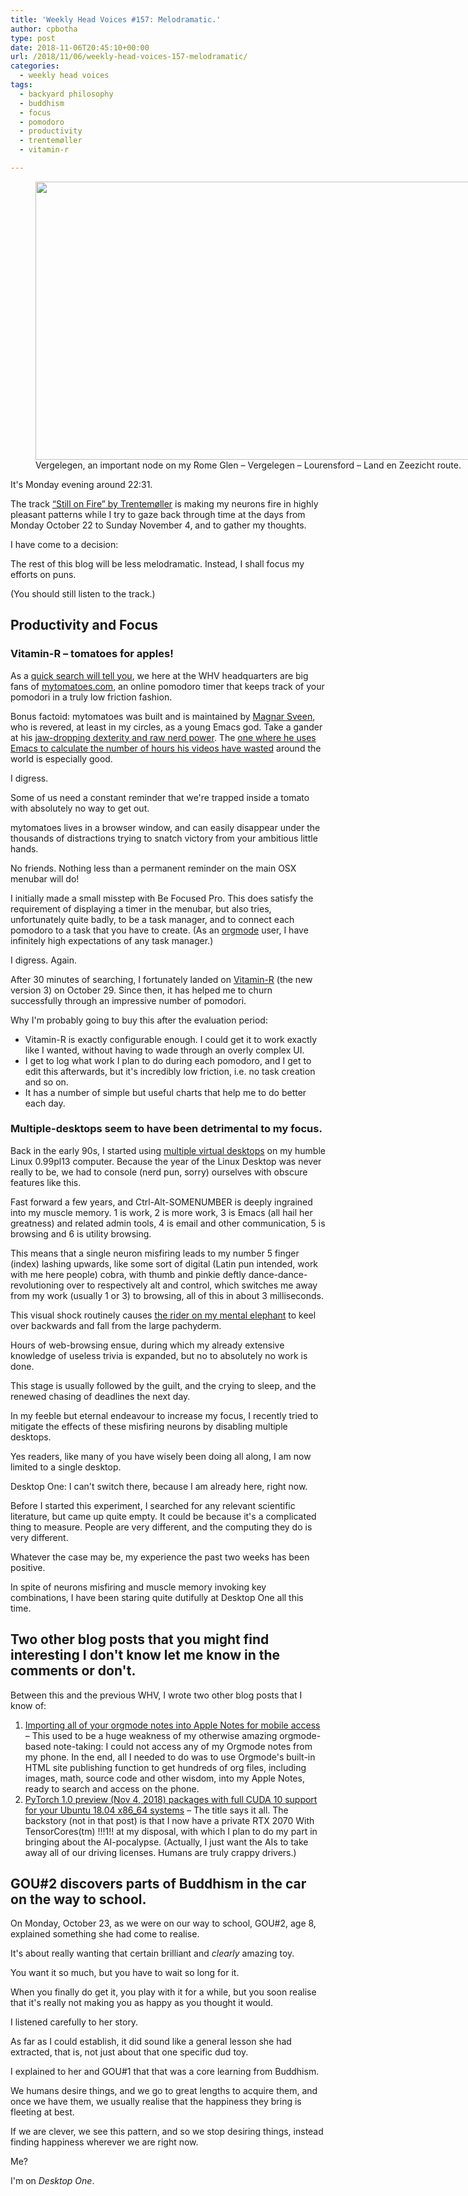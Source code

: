 ```yaml
---
title: 'Weekly Head Voices #157: Melodramatic.'
author: cpbotha
type: post
date: 2018-11-06T20:45:10+00:00
url: /2018/11/06/weekly-head-voices-157-melodramatic/
categories:
  - weekly head voices
tags:
  - backyard philosophy
  - buddhism
  - focus
  - pomodoro
  - productivity
  - trentemøller
  - vitamin-r

---
```

<figure id="attachment_3329" aria-describedby="caption-attachment-3329" style="width: 840px" class="wp-caption alignnone"><a href="https://cpbotha.net/wp-content/uploads/2018/11/vergelegen_entrance.jpg" data-rel="lightbox-image-0" data-rl_title="" data-rl_caption="" title=""><img data-attachment-id="3329" data-permalink="https://cpbotha.net/2018/11/06/weekly-head-voices-157-melodramatic/vergelegen_entrance/" data-orig-file="https://cpbotha.net/wp-content/uploads/2018/11/vergelegen_entrance.jpg" data-orig-size="4032,2136" data-comments-opened="1" data-image-meta="{&quot;aperture&quot;:&quot;1.8&quot;,&quot;credit&quot;:&quot;&quot;,&quot;camera&quot;:&quot;iPhone 8&quot;,&quot;caption&quot;:&quot;&quot;,&quot;created_timestamp&quot;:&quot;1541323298&quot;,&quot;copyright&quot;:&quot;&quot;,&quot;focal_length&quot;:&quot;3.99&quot;,&quot;iso&quot;:&quot;25&quot;,&quot;shutter_speed&quot;:&quot;0.00018698578908003&quot;,&quot;title&quot;:&quot;&quot;,&quot;orientation&quot;:&quot;1&quot;}" data-image-title="vergelegen_entrance" data-image-description="" data-medium-file="https://cpbotha.net/wp-content/uploads/2018/11/vergelegen_entrance-300x159.jpg" data-large-file="https://cpbotha.net/wp-content/uploads/2018/11/vergelegen_entrance-1024x542.jpg" class="wp-image-3329 size-large" src="https://cpbotha.net/wp-content/uploads/2018/11/vergelegen_entrance-1024x542.jpg" alt="" width="840" height="445" srcset="https://cpbotha.net/wp-content/uploads/2018/11/vergelegen_entrance-1024x542.jpg 1024w, https://cpbotha.net/wp-content/uploads/2018/11/vergelegen_entrance-300x159.jpg 300w, https://cpbotha.net/wp-content/uploads/2018/11/vergelegen_entrance-768x407.jpg 768w, https://cpbotha.net/wp-content/uploads/2018/11/vergelegen_entrance-1200x636.jpg 1200w" sizes="(max-width: 709px) 85vw, (max-width: 909px) 67vw, (max-width: 1362px) 62vw, 840px" /></a><figcaption id="caption-attachment-3329" class="wp-caption-text">Vergelegen, an important node on my Rome Glen &#8211; Vergelegen &#8211; Lourensford &#8211; Land en Zeezicht route.</figcaption></figure> 

It's Monday evening around 22:31.

The track <a href="https://youtu.be/liHjofQBAeM" data-rel="lightbox-video-0">&#8220;Still on Fire&#8221; by Trentemøller</a> is making my neurons fire in highly pleasant patterns while I try to gaze back through time at the days from Monday October 22 to Sunday November 4, and to gather my thoughts.

I have come to a decision:

The rest of this blog will be less melodramatic. Instead, I shall focus my efforts on puns.

(You should still listen to the track.)

## Productivity and Focus

### Vitamin-R &#8211; tomatoes for apples!

As a [quick search will tell you][1], we here at the WHV headquarters are big fans of [mytomatoes.com][2], an online pomodoro timer that keeps track of your pomodori in a truly low friction fashion.

Bonus factoid: mytomatoes was built and is maintained by [Magnar Sveen][3], who is revered, at least in my circles, as a young Emacs god. Take a gander at his [jaw-dropping dexterity and raw nerd power][4]. The <a href="https://youtu.be/jNa3axo40qM" data-rel="lightbox-video-1">one where he uses Emacs to calculate the number of hours his videos have wasted</a> around the world is especially good.

I digress.

Some of us need a constant reminder that we're trapped inside a tomato with absolutely no way to get out.

mytomatoes lives in a browser window, and can easily disappear under the thousands of distractions trying to snatch victory from your ambitious little hands.

No friends. Nothing less than a permanent reminder on the main OSX menubar will do!

I initially made a small misstep with Be Focused Pro. This does satisfy the requirement of displaying a timer in the menubar, but also tries, unfortunately quite badly, to be a task manager, and to connect each pomodoro to a task that you have to create. (As an [orgmode][5] user, I have infinitely high expectations of any task manager.)

I digress. Again.

After 30 minutes of searching, I fortunately landed on [Vitamin-R][6]&nbsp;(the new version 3) on October 29. Since then, it has helped me to churn successfully through an impressive number of pomodori.

Why I'm probably going to buy this after the evaluation period:

  * Vitamin-R is exactly configurable enough. I could get it to work exactly like I wanted, without having to wade through an overly complex UI.
  * I get to log what work I plan to do during each pomodoro, and I get to edit this afterwards, but it's incredibly low friction, i.e. no task creation and so on.
  * It has a number of simple but useful charts that help me to do better each day.

### Multiple-desktops seem to have been detrimental to my focus.

Back in the early 90s, I started using [multiple virtual desktops][7] on my humble Linux 0.99pl13 computer. Because the year of the Linux Desktop was never really to be, we had to console (nerd pun, sorry) ourselves with obscure features like this.

Fast forward a few years, and Ctrl-Alt-SOMENUMBER is deeply ingrained into my muscle memory. 1 is work, 2 is more work, 3 is Emacs (all hail her greatness) and related admin tools, 4 is email and other communication, 5 is browsing and 6 is utility browsing.

This means that a single neuron misfiring leads to my number 5 finger (index) lashing upwards, like some sort of digital (Latin pun intended, work with me here people) cobra, with thumb and pinkie deftly dance-dance-revolutioning over to respectively alt and control, which switches me away from my work (usually 1 or 3) to browsing, all of this in about 3 milliseconds.

This visual shock routinely causes [the rider on my mental elephant][8] to keel over backwards and fall from the large pachyderm.

Hours of web-browsing ensue, during which my already extensive knowledge of useless trivia is expanded, but no to absolutely no work is done.

This stage is usually followed by the guilt, and the crying to sleep, and the renewed chasing of deadlines the next day.

In my feeble but eternal endeavour to increase my focus, I recently tried to mitigate the effects of these misfiring neurons by disabling multiple desktops.

Yes readers, like many of you have wisely been doing all along, I am now limited to a single desktop.

Desktop One: I can't switch there, because I am already here, right now.

Before I started this experiment, I searched for any relevant scientific literature, but came up quite empty. It could be because it's a complicated thing to measure. People are very different, and the computing they do is very different.

Whatever the case may be, my experience the past two weeks has been positive.

In spite of neurons misfiring and muscle memory invoking key combinations, I have been staring quite dutifully at Desktop One all this time.

## Two other blog posts that you might find interesting I don't know let me know in the comments or don't.

Between this and the previous WHV, I wrote two other blog posts that I know of:

  1. [Importing all of your orgmode notes into Apple Notes for mobile access][9] &#8211; This used to be a huge weakness of my otherwise amazing orgmode-based note-taking: I could not access any of my Orgmode notes from my phone. In the end, all I needed to do was to use Orgmode's built-in HTML site publishing function to get hundreds of org files, including images, math, source code and other wisdom, into my Apple Notes, ready to search and access on the phone.
  2. [PyTorch 1.0 preview (Nov 4, 2018) packages with full CUDA 10 support for your Ubuntu 18.04 x86_64 systems][10] &#8211; The title says it all. The backstory (not in that post) is that I now have a private RTX 2070 With TensorCores(tm) !!!1!! at my disposal, with which I plan to do my part in bringing about the AI-pocalypse. (Actually, I just want the AIs to take away all of our driving licenses. Humans are truly crappy drivers.)

## GOU#2 discovers parts of Buddhism in the car on the way to school.

On Monday, October 23, as we were on our way to school, GOU#2, age 8, explained something she had come to realise.

It's about really wanting that certain brilliant and _clearly_ amazing toy.

You want it so much, but you have to wait so long for it.

When you finally do get it, you play with it for a while, but you soon realise that it's really not making you as happy as you thought it would.

I listened carefully to her story.

As far as I could establish, it did sound like a general lesson she had extracted, that is, not just about that one specific dud toy.

I explained to her and GOU#1 that that was a core learning from Buddhism.

We humans desire things, and we go to great lengths to acquire them, and once we have them, we usually realise that the happiness they bring is fleeting at best.

If we are clever, we see this pattern, and so we stop desiring things, instead finding happiness wherever we are right now.

Me?

I'm on _Desktop One_.

&nbsp;

 [1]: https://cpbotha.net/?s=mytomatoes
 [2]: http://mytomatoes.com/
 [3]: https://twitter.com/magnars?lang=en
 [4]: http://emacsrocks.com/
 [5]: https://orgmode.org/
 [6]: http://www.publicspace.net/Vitamin-R/
 [7]: https://en.wikipedia.org/wiki/Virtual_desktop
 [8]: /2018/05/20/weekly-head-voices-143-the-rider-and-the-elephant/
 [9]: https://vxlabs.com/2018/10/29/importing-orgmode-notes-into-apple-notes/
 [10]: https://vxlabs.com/2018/11/04/pytorch-1-0-preview-nov-4-2018-packages-with-full-cuda-10-support-for-your-ubuntu-18-04-x86_64-systems/
